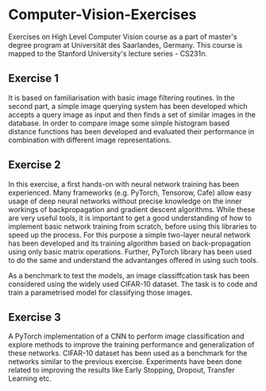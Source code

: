 # Computer-Vision-Exercises

Exercises on High Level Computer Vision course as a part of master's degree program at Universität des Saarlandes, Germany. This course is mapped to the Stanford University's lecture series - CS231n.

## Exercise 1 
It is based on familiarisation with basic image filtering routines. In the second part, a simple image querying system has been developed which accepts a query image as input and then finds a set of similar images in the database. In order to compare image some simple histogram based distance functions has been developed and evaluated their performance in combination with different image representations.

## Exercise 2
In this exercise, a first hands-on with neural network training has been experienced. Many frameworks (e.g. PyTorch, Tensorow, Cafe) allow easy usage of deep neural networks without precise knowledge on the inner workings of backpropagation and gradient descent algorithms. While these are very useful tools, it is important
to get a good understanding of how to implement basic network training from scratch, before using this libraries to speed up the process. For this purpose a simple two-layer neural network has been developed and its training algorithm based on back-propagation using only basic matrix operations. Further, PyTorch library has been used to do the same and understand the advantanges offered in using such tools.

As a benchmark to test the models, an image classiffcation task has been considered using the widely used CIFAR-10 dataset. The task is to code and train a
parametrised model for classifying those images.

## Exercise 3
A PyTorch implementation of a CNN to perform image classification and explore methods to improve the training performance and generalization of these networks.
CIFAR-10 dataset has been used as a benchmark for the networks similar to the previous exercise. Experiments have been done related to improving the results like Early Stopping, Dropout, Transfer Learning etc. 
